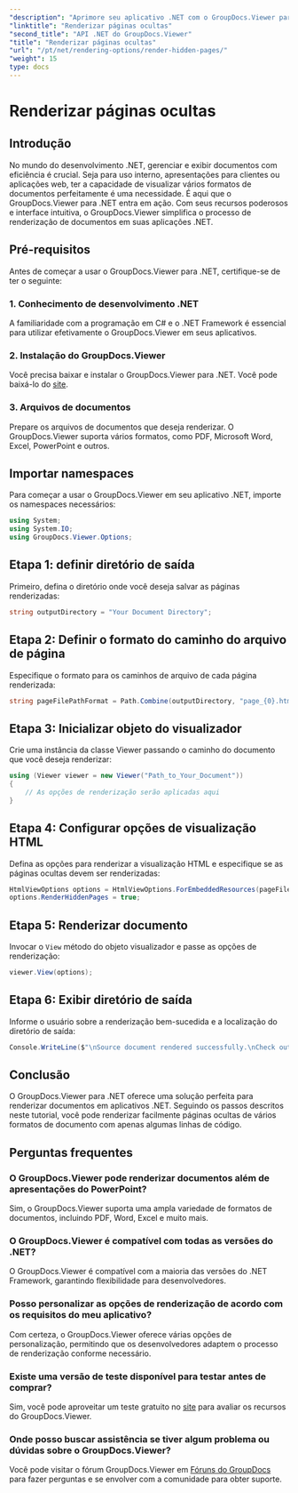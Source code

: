 ```yaml
---
"description": "Aprimore seu aplicativo .NET com o GroupDocs.Viewer para renderização perfeita de documentos. Siga nosso guia passo a passo para renderizar páginas ocultas sem esforço."
"linktitle": "Renderizar páginas ocultas"
"second_title": "API .NET do GroupDocs.Viewer"
"title": "Renderizar páginas ocultas"
"url": "/pt/net/rendering-options/render-hidden-pages/"
"weight": 15
type: docs
---
```

# Renderizar páginas ocultas

## Introdução
No mundo do desenvolvimento .NET, gerenciar e exibir documentos com eficiência é crucial. Seja para uso interno, apresentações para clientes ou aplicações web, ter a capacidade de visualizar vários formatos de documentos perfeitamente é uma necessidade. É aqui que o GroupDocs.Viewer para .NET entra em ação. Com seus recursos poderosos e interface intuitiva, o GroupDocs.Viewer simplifica o processo de renderização de documentos em suas aplicações .NET.
## Pré-requisitos
Antes de começar a usar o GroupDocs.Viewer para .NET, certifique-se de ter o seguinte:
### 1. Conhecimento de desenvolvimento .NET
A familiaridade com a programação em C# e o .NET Framework é essencial para utilizar efetivamente o GroupDocs.Viewer em seus aplicativos.
### 2. Instalação do GroupDocs.Viewer
Você precisa baixar e instalar o GroupDocs.Viewer para .NET. Você pode baixá-lo do [site](https://releases.groupdocs.com/viewer/net/).
### 3. Arquivos de documentos
Prepare os arquivos de documentos que deseja renderizar. O GroupDocs.Viewer suporta vários formatos, como PDF, Microsoft Word, Excel, PowerPoint e outros.

## Importar namespaces
Para começar a usar o GroupDocs.Viewer em seu aplicativo .NET, importe os namespaces necessários:
```csharp
using System;
using System.IO;
using GroupDocs.Viewer.Options;
```
## Etapa 1: definir diretório de saída
Primeiro, defina o diretório onde você deseja salvar as páginas renderizadas:
```csharp
string outputDirectory = "Your Document Directory";
```
## Etapa 2: Definir o formato do caminho do arquivo de página
Especifique o formato para os caminhos de arquivo de cada página renderizada:
```csharp
string pageFilePathFormat = Path.Combine(outputDirectory, "page_{0}.html");
```
## Etapa 3: Inicializar objeto do visualizador
Crie uma instância da classe Viewer passando o caminho do documento que você deseja renderizar:
```csharp
using (Viewer viewer = new Viewer("Path_to_Your_Document"))
{
    // As opções de renderização serão aplicadas aqui
}
```
## Etapa 4: Configurar opções de visualização HTML
Defina as opções para renderizar a visualização HTML e especifique se as páginas ocultas devem ser renderizadas:
```csharp
HtmlViewOptions options = HtmlViewOptions.ForEmbeddedResources(pageFilePathFormat);
options.RenderHiddenPages = true;
```
## Etapa 5: Renderizar documento
Invocar o `View` método do objeto visualizador e passe as opções de renderização:
```csharp
viewer.View(options);
```
## Etapa 6: Exibir diretório de saída
Informe o usuário sobre a renderização bem-sucedida e a localização do diretório de saída:
```csharp
Console.WriteLine($"\nSource document rendered successfully.\nCheck output in {outputDirectory}.");
```

## Conclusão
O GroupDocs.Viewer para .NET oferece uma solução perfeita para renderizar documentos em aplicativos .NET. Seguindo os passos descritos neste tutorial, você pode renderizar facilmente páginas ocultas de vários formatos de documento com apenas algumas linhas de código.
## Perguntas frequentes
### O GroupDocs.Viewer pode renderizar documentos além de apresentações do PowerPoint?
Sim, o GroupDocs.Viewer suporta uma ampla variedade de formatos de documentos, incluindo PDF, Word, Excel e muito mais.
### O GroupDocs.Viewer é compatível com todas as versões do .NET?
O GroupDocs.Viewer é compatível com a maioria das versões do .NET Framework, garantindo flexibilidade para desenvolvedores.
### Posso personalizar as opções de renderização de acordo com os requisitos do meu aplicativo?
Com certeza, o GroupDocs.Viewer oferece várias opções de personalização, permitindo que os desenvolvedores adaptem o processo de renderização conforme necessário.
### Existe uma versão de teste disponível para testar antes de comprar?
Sim, você pode aproveitar um teste gratuito no [site](https://releases.groupdocs.com/) para avaliar os recursos do GroupDocs.Viewer.
### Onde posso buscar assistência se tiver algum problema ou dúvidas sobre o GroupDocs.Viewer?
Você pode visitar o fórum GroupDocs.Viewer em [Fóruns do GroupDocs](https://forum.groupdocs.com/c/viewer/9) para fazer perguntas e se envolver com a comunidade para obter suporte.